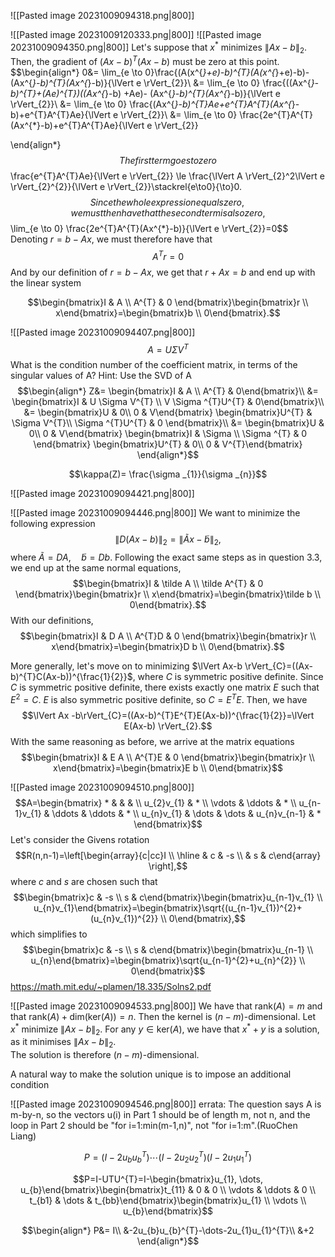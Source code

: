 ![[Pasted image 20231009094318.png|800]]


![[Pasted image 20231009120333.png|800]]
![[Pasted image 20231009094350.png|800]]
Let's suppose that $x^{*}$ minimizes $\lVert Ax-b \rVert_{2}$. Then, the gradient of $(Ax-b)^{T}(Ax-b)$ must be zero at this point.
$$\begin{align*}
0&= \lim_{e  \to 0}\frac{(A(x^{*}+e)-b)^{T}(A(x^{*}+e)-b)- (Ax^{*}-b)^{T}(Ax^{*}-b)}{\lVert e \rVert_{2}}\\
&= \lim_{e  \to 0} \frac{((Ax^{*}-b)^{T}+(Ae)^{T})((Ax^{*}-b) +Ae)- (Ax^{*}-b)^{T}(Ax^{*}-b)}{\lVert e \rVert_{2}}\\
&= \lim_{e  \to 0} \frac{(Ax^{*}-b)^{T}Ae+e^{T}A^{T}(Ax^{*}-b)+e^{T}A^{T}Ae}{\lVert e \rVert_{2}}\\
&= \lim_{e  \to 0} \frac{2e^{T}A^{T}(Ax^{*}-b)+e^{T}A^{T}Ae}{\lVert e \rVert_{2}}

\end{align*}$$
The first term goes to zero
$$\frac{e^{T}A^{T}Ae}{\lVert e \rVert_{2}} \le \frac{\lVert A \rVert_{2}^2\lVert e \rVert_{2}^{2}}{\lVert e \rVert_{2}}\stackrel{e\to0}{\to}0.$$
Since the whole expression equals zero, we must then have that the second term is also zero,
$$\lim_{e \to 0} \frac{2e^{T}A^{T}(Ax^{*}-b)}{\lVert e \rVert_{2}}=0$$
Denoting $r=b-Ax$, we must therefore have that 
$$A^{T}r=0$$
And by our definition of $r=b-Ax$, we get that $r+Ax=b$ and end up with the linear system

$$\begin{bmatrix}I & A \\ A^{T} & 0 \end{bmatrix}\begin{bmatrix}r \\ x\end{bmatrix}=\begin{bmatrix}b \\ 0\end{bmatrix}.$$

![[Pasted image 20231009094407.png|800]]
$$A=U \Sigma V^{T}$$
What is the condition number of the coefficient matrix, in terms of the singular values of A? Hint: Use the SVD of A
$$\begin{align*}
Z&= \begin{bmatrix}I & A \\ A^{T} & 0\end{bmatrix}\\
&= \begin{bmatrix}I & U \Sigma V^{T} \\ V \Sigma ^{T}U^{T} & 0\end{bmatrix}\\
&= \begin{bmatrix}U & 0\\
0 & V\end{bmatrix} \begin{bmatrix}U^{T} & \Sigma V^{T}\\
\Sigma ^{T}U^{T} & 0 \end{bmatrix}\\
&= \begin{bmatrix}U & 0\\
0 & V\end{bmatrix} \begin{bmatrix}I & \Sigma \\
\Sigma ^{T} & 0 \end{bmatrix} \begin{bmatrix}U^{T} & 0\\
0 & V^{T}\end{bmatrix}
\end{align*}$$

$$\kappa(Z)= \frac{\sigma _{1}}{\sigma _{n}}$$

![[Pasted image 20231009094421.png|800]]



![[Pasted image 20231009094446.png|800]]
We want to minimize the following expression
$$\lVert D(Ax-b) \rVert_{2}=\lVert \tilde Ax-\tilde b \rVert_{2},$$
where $\tilde A=DA,\quad \tilde b=Db$. Following the exact same steps as in question 3.3, we end up at the same normal equations,
$$\begin{bmatrix}I & \tilde A \\ \tilde A^{T} & 0 \end{bmatrix}\begin{bmatrix}r \\ x\end{bmatrix}=\begin{bmatrix}\tilde b \\ 0\end{bmatrix}.$$
With our definitions,
$$\begin{bmatrix}I & D A \\  A^{T}D & 0 \end{bmatrix}\begin{bmatrix}r \\ x\end{bmatrix}=\begin{bmatrix}D b \\ 0\end{bmatrix}.$$

More generally, let's move on to minimizing $\lVert Ax-b \rVert_{C}=((Ax-b)^{T}C(Ax-b))^{\frac{1}{2}}$, where $C$ is symmetric positive definite.
Since $C$ is symmetric positive definite, there exists exactly one matrix $E$ such that $E^{2}=C$.  $E$ is also symmetric positive definite, so $C=E^{T}E$. Then, we have
$$\lVert Ax -b\rVert_{C}=((Ax-b)^{T}E^{T}E(Ax-b))^{\frac{1}{2}}=\lVert E(Ax-b) \rVert_{2}.$$
With the same reasoning as before, we arrive at the matrix equations
$$\begin{bmatrix}I & E A \\  A^{T}E & 0 \end{bmatrix}\begin{bmatrix}r \\ x\end{bmatrix}=\begin{bmatrix}E b \\ 0\end{bmatrix}$$

![[Pasted image 20231009094510.png|800]]
$$A=\begin{bmatrix} * &   &   &  \\ u_{2}v_{1}  & *  \\ \vdots & \ddots & * \\ u_{n-1}v_{1} & \ddots &  \ddots & *  \\ u_{n}v_{1} & \dots  & \dots & u_{n}v_{n-1} & * \end{bmatrix}$$
Let's consider the Givens rotation
$$R(n,n-1)=\left[\begin{array}{c|cc}I   \\ \hline       &  c & -s \\     &   s & c\end{array} \right],$$
where $c$ and $s$ are chosen such that 
$$\begin{bmatrix}c & -s \\ s & c\end{bmatrix}\begin{bmatrix}u_{n-1}v_{1}  \\ u_{n}v_{1}\end{bmatrix}=\begin{bmatrix}\sqrt{(u_{n-1}v_{1})^{2}+(u_{n}v_{1})^{2}} \\ 0\end{bmatrix},$$
which simplifies to
$$\begin{bmatrix}c & -s \\ s & c\end{bmatrix}\begin{bmatrix}u_{n-1} \\ u_{n}\end{bmatrix}=\begin{bmatrix}\sqrt{u_{n-1}^{2}+u_{n}^{2}} \\ 0\end{bmatrix}$$
https://math.mit.edu/~plamen/18.335/Solns2.pdf


![[Pasted image 20231009094533.png|800]]
We have that $\text{rank}(A)=m$ and that $\text{rank}(A)+\text{dim}(\text{ker}(A))=n$. Then the kernel is $(n-m)$-dimensional.
Let $x^{*}$ minimize $\lVert Ax-b \rVert_{2}$.
For any $y \in \text{ker}(A)$, we have that $x^{*}+y$ is a solution, as it minimises $\lVert Ax-b \rVert_{2}$.  
The solution is therefore $(n-m)$-dimensional.

A natural way to make the solution unique is to impose an additional condition


![[Pasted image 20231009094546.png|800]]
errata: The question says A is m-by-n, so the vectors u(i) in Part 1 should be of length m, not n, and the loop in Part 2 should be "for i=1:min(m-1,n)", not "for i=1:m".(RuoChen Liang)

$$P=(I-2u_{b}u_{b}^{T})\cdots(I-2u_{2}u_{2}^{T})(I-2u_{1}u_{1}^{T})$$

$$P=I-UTU^{T}=I-\begin{bmatrix}u_{1}, \dots, u_{b}\end{bmatrix}\begin{bmatrix}t_{11} & 0 & 0 \\ \vdots & \ddots & 0 \\ t_{b1} & \dots & t_{bb}\end{bmatrix}\begin{bmatrix}u_{1} \\ \vdots \\ u_{b}\end{bmatrix}$$




$$\begin{align*}
P&= I\\
	&-2u_{b}u_{b}^{T}-\dots-2u_{1}u_{1}^{T}\\
&+2
\end{align*}$$